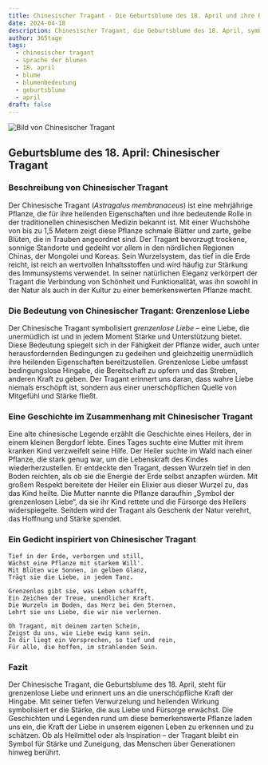 ```yaml
---
title: Chinesischer Tragant - Die Geburtsblume des 18. April und ihre Bedeutung
date: 2024-04-18
description: Chinesischer Tragant, die Geburtsblume des 18. April, symbolisiert Grenzenlose Liebe. Erfahre mehr über ihre Geschichte, Bedeutung und Symbolik in der Sprache der Blumen.
author: 365tage
tags:
  - chinesischer tragant
  - sprache der blumen
  - 18. april
  - blume
  - blumenbedeutung
  - geburtsblume
  - april
draft: false
---
```


![Bild von Chinesischer Tragant](https://cdn.pixabay.com/photo/2020/05/31/17/13/astragalus-5243367_1280.jpg#center)


## Geburtsblume des 18. April: Chinesischer Tragant

### Beschreibung von Chinesischer Tragant

Der Chinesische Tragant (_Astragalus membranaceus_) ist eine mehrjährige Pflanze, die für ihre heilenden Eigenschaften und ihre bedeutende Rolle in der traditionellen chinesischen Medizin bekannt ist. Mit einer Wuchshöhe von bis zu 1,5 Metern zeigt diese Pflanze schmale Blätter und zarte, gelbe Blüten, die in Trauben angeordnet sind. Der Tragant bevorzugt trockene, sonnige Standorte und gedeiht vor allem in den nördlichen Regionen Chinas, der Mongolei und Koreas. Sein Wurzelsystem, das tief in die Erde reicht, ist reich an wertvollen Inhaltsstoffen und wird häufig zur Stärkung des Immunsystems verwendet. In seiner natürlichen Eleganz verkörpert der Tragant die Verbindung von Schönheit und Funktionalität, was ihn sowohl in der Natur als auch in der Kultur zu einer bemerkenswerten Pflanze macht.

### Die Bedeutung von Chinesischer Tragant: Grenzenlose Liebe

Der Chinesische Tragant symbolisiert _grenzenlose Liebe_ – eine Liebe, die unermüdlich ist und in jedem Moment Stärke und Unterstützung bietet. Diese Bedeutung spiegelt sich in der Fähigkeit der Pflanze wider, auch unter herausfordernden Bedingungen zu gedeihen und gleichzeitig unermüdlich ihre heilenden Eigenschaften bereitzustellen. Grenzenlose Liebe umfasst bedingungslose Hingabe, die Bereitschaft zu opfern und das Streben, anderen Kraft zu geben. Der Tragant erinnert uns daran, dass wahre Liebe niemals erschöpft ist, sondern aus einer unerschöpflichen Quelle von Mitgefühl und Stärke fließt.

### Eine Geschichte im Zusammenhang mit Chinesischer Tragant

Eine alte chinesische Legende erzählt die Geschichte eines Heilers, der in einem kleinen Bergdorf lebte. Eines Tages suchte eine Mutter mit ihrem kranken Kind verzweifelt seine Hilfe. Der Heiler suchte im Wald nach einer Pflanze, die stark genug war, um die Lebenskraft des Kindes wiederherzustellen. Er entdeckte den Tragant, dessen Wurzeln tief in den Boden reichten, als ob sie die Energie der Erde selbst anzapfen würden. Mit großem Respekt bereitete der Heiler ein Elixier aus dieser Wurzel zu, das das Kind heilte. Die Mutter nannte die Pflanze daraufhin „Symbol der grenzenlosen Liebe“, da sie ihr Kind rettete und die Fürsorge des Heilers widerspiegelte. Seitdem wird der Tragant als Geschenk der Natur verehrt, das Hoffnung und Stärke spendet.

### Ein Gedicht inspiriert von Chinesischer Tragant

```
Tief in der Erde, verborgen und still,  
Wächst eine Pflanze mit starkem Will'.  
Mit Blüten wie Sonnen, in gelbem Glanz,  
Trägt sie die Liebe, in jedem Tanz.  

Grenzenlos gibt sie, was Leben schafft,  
Ein Zeichen der Treue, unendlicher Kraft.  
Die Wurzeln im Boden, das Herz bei den Sternen,  
Lehrt sie uns Liebe, die wir nie verlernen.  

Oh Tragant, mit deinem zarten Schein,  
Zeigst du uns, wie Liebe ewig kann sein.  
In dir liegt ein Versprechen, so tief und rein,  
Für alle, die hoffen, im strahlenden Sein.  
```

### Fazit

Der Chinesische Tragant, die Geburtsblume des 18. April, steht für grenzenlose Liebe und erinnert uns an die unerschöpfliche Kraft der Hingabe. Mit seiner tiefen Verwurzelung und heilenden Wirkung symbolisiert er die Stärke, die aus Liebe und Fürsorge erwächst. Die Geschichten und Legenden rund um diese bemerkenswerte Pflanze laden uns ein, die Kraft der Liebe in unserem eigenen Leben zu erkennen und zu schätzen. Ob als Heilmittel oder als Inspiration – der Tragant bleibt ein Symbol für Stärke und Zuneigung, das Menschen über Generationen hinweg berührt.